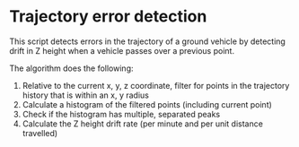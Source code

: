 # Trajectory error detection
This script detects errors in the trajectory of a ground vehicle by detecting drift in Z height when a vehicle passes over a previous point.

The algorithm does the following:
1. Relative to the current x, y, z coordinate, filter for points in the trajectory history that is within an x, y radius
2. Calculate a histogram of the filtered points (including current point)
3. Check if the histogram has multiple, separated peaks
4. Calculate the Z height drift rate (per minute and per unit distance travelled)
